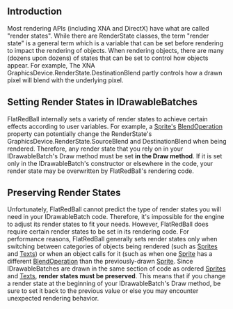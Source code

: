 ## Introduction

Most rendering APIs (including XNA and DirectX) have what are called "render states". While there are RenderState classes, the term "render state" is a general term which is a variable that can be set before rendering to impact the rendering of objects. When rendering objects, there are many (dozens upon dozens) of states that can be set to control how objects appear. For example, The XNA GraphicsDevice.RenderState.DestinationBlend partly controls how a drawn pixel will blend with the underlying pixel.

## Setting Render States in IDrawableBatches

FlatRedBall internally sets a variety of render states to achieve certain effects according to user variables. For example, a [Sprite's](/frb/docs/index.php?title=FlatRedBall.Sprite "FlatRedBall.Sprite") [BlendOperation](/frb/docs/index.php?title=FlatRedBall.Graphics.IColorable#Alpha_and_BlendOperation "FlatRedBall.Graphics.IColorable") property can potentially change the RenderState's GraphicsDevice.RenderState.SourceBlend and DestinationBlend when being rendered. Therefore, any render state that you rely on in your IDrawableBatch's Draw method must be set **in the Draw method**. If it is set only in the IDrawableBatch's constructor or elsewhere in the code, your render state may be overwritten by FlatRedBall's rendering code.

## Preserving Render States

Unfortunately, FlatRedBall cannot predict the type of render states you will need in your IDrawableBatch code. Therefore, it's impossible for the engine to adjust its render states to fit your needs. However, FlatRedBall does require certain render states to be set in its rendering code. For performance reasons, FlatRedBall generally sets render states only when switching between categories of objects being rendered (such as [Sprites](/frb/docs/index.php?title=FlatRedBall.Sprite "FlatRedBall.Sprite") and [Texts](/frb/docs/index.php?title=FlatRedBall.Graphics.Text "FlatRedBall.Graphics.Text")) or when an object calls for it (such as when one [Sprite](/frb/docs/index.php?title=FlatRedBall.Sprite "FlatRedBall.Sprite") has a different [BlendOperation](/frb/docs/index.php?title=FlatRedBall.Graphics.IColorable#Alpha_and_BlendOperation "FlatRedBall.Graphics.IColorable") than the previously-drawn [Sprite](/frb/docs/index.php?title=FlatRedBall.Sprite "FlatRedBall.Sprite"). Since IDrawableBatches are drawn in the same section of code as ordered [Sprites](/frb/docs/index.php?title=FlatRedBall.Sprite "FlatRedBall.Sprite") and [Texts](/frb/docs/index.php?title=FlatRedBall.Graphics.Text "FlatRedBall.Graphics.Text"), **render states must be preserved**. This means that if you change a render state at the beginning of your IDrawableBatch's Draw method, be sure to set it back to the previous value or else you may encounter unexpected rendering behavior.
